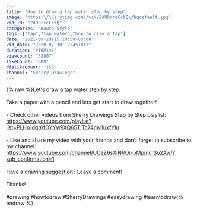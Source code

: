 ```yaml
---
title: "How to draw a tap water step by step"
image: "https:\/\/i.ytimg.com\/vi\/2dUOrreCcXQ\/hqdefault.jpg"
vid_id: "2dUOrreCcXQ"
categories: "Howto-Style"
tags: ["tap","tap water","how to draw a tap"]
date: "2021-09-29T15:10:59+03:00"
vid_date: "2020-07-30T12:45:01Z"
duration: "PT6M14S"
viewcount: "52807"
likeCount: "689"
dislikeCount: "155"
channel: "Sherry Drawings"
---
```

{% raw %}Let's draw a tap water step by step. <br /><br />Take a paper with a pencil and lets get start to draw together!<br /><br />- Check other videos from Sherry Drawings Step by Step playlist:<br /><a rel="nofollow" target="blank" href="https://www.youtube.com/playlist?list=PLHo1dqr6fOYYw9XQ65TITc74mv1uxfYIu">https://www.youtube.com/playlist?list=PLHo1dqr6fOYYw9XQ65TITc74mv1uxfYIu</a><br /><br />- Like and share my video with your friends and don't forget to subscribe to my channel:<br /><a rel="nofollow" target="blank" href="https://www.youtube.com/channel/UCeZ6sXiNVOr-pMpmcr3o2Aw/?sub_confirmation=1">https://www.youtube.com/channel/UCeZ6sXiNVOr-pMpmcr3o2Aw/?sub_confirmation=1</a><br /><br />Have a drawing suggestion? Leave a comment!<br /><br />Thanks!<br /><br />#drawing #howtodraw #SherryDrawings #easydrawing #learntodraw{% endraw %}
